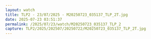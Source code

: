 ```yaml
---
layout: watch
title: TLP2 - 23/07/2025 - M20250723_035137_TLP_2T.jpg
date: 2025-07-23 03:51:37
permalink: /2025/07/23/watch/M20250723_035137_TLP_2
capture: TLP2/2025/202507/20250722/M20250723_035137_TLP_2T.jpg
---
```

